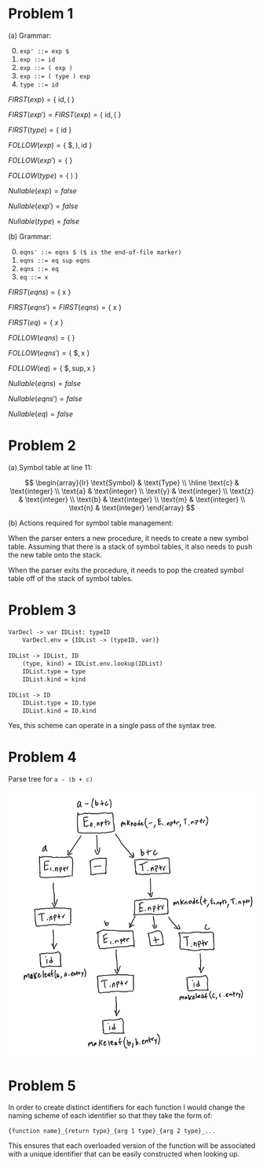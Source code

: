 # Problem 1

(a) Grammar:

0. `exp' ::= exp $`
1. `exp ::= id`
2. `exp ::= ( exp )`
3. `exp ::= ( type ) exp`
4. `type ::= id`


$FIRST(exp) = \lbrace \ \text{id}, ( \ \rbrace$

$FIRST(exp') = FIRST(exp) = \lbrace \ \text{id}, ( \ \rbrace$

$FIRST(type) = \lbrace \ \text{id} \ \rbrace$

$FOLLOW(exp) = \lbrace \ \$, ), \text{id} \ \rbrace$

$FOLLOW(exp') = \lbrace \ \rbrace$

$FOLLOW(type) = \lbrace\  ) \ \rbrace$

$Nullable(exp) = false$

$Nullable(exp') = false$

$Nullable(type) = false$


(b) Grammar:

0. `eqns' ::= eqns $ ($ is the end-of-file marker)`
1. `eqns ::= eq sup eqns`
2. `eqns ::= eq`
3. `eq ::= x`

$FIRST(eqns) = \lbrace \ \text{x} \ \rbrace$

$FIRST(eqns') = FIRST(eqns) = \lbrace \ \text{x} \ \rbrace$

$FIRST(eq) = \lbrace \ x  \ \rbrace$

$FOLLOW(eqns) = \lbrace \ \rbrace$

$FOLLOW(eqns') = \lbrace \ \$, \text{x} \ \rbrace$

$FOLLOW(eq) = \lbrace \ \$, \text{sup}, \text{x} \ \rbrace$

$Nullable(eqns) = false$

$Nullable(eqns') = false$

$Nullable(eq) = false$

# Problem 2

(a) Symbol table at line 11:

$$
\begin{array}{lr}
\text{Symbol} & \text{Type} \\ 
\hline
\text{c} & \text{integer} \\
\text{a} & \text{integer} \\
\text{y} & \text{integer} \\
\text{z} & \text{integer} \\
\text{b} & \text{integer} \\
\text{m} & \text{integer} \\
\text{n} & \text{integer} 
\end{array}
$$


(b) Actions required for symbol table management:

When the parser enters a new procedure, it needs to create a new symbol table.
Assuming that there is a stack of symbol tables, it also needs to push the new
table onto the stack.

When the parser exits the procedure, it needs to pop the created symbol table
off of the stack of symbol tables.


# Problem 3

```
VarDecl -> var IDList: typeID
    VarDecl.env = {IDList -> (typeID, var)}

IDList -> IDList, ID
    (type, kind) = IDList.env.lookup(IDList)
    IDList.type = type
    IDList.kind = kind

IDList -> ID
    IDList.type = ID.type
    IDList.kind = ID.kind
```

Yes, this scheme can operate in a single pass of the syntax tree.


# Problem 4

Parse tree for `a - (b + c)`

![](./hw4_p4.png)

# Problem 5

In order to create distinct identifiers for each function I would change the
naming scheme of each identifier so that they take the form of:

```
{function name}_{return type}_{arg 1 type}_{arg 2 type}_...
```

This ensures that each overloaded version of the function will be associated
with a unique identifier that can be easily constructed when looking up.
